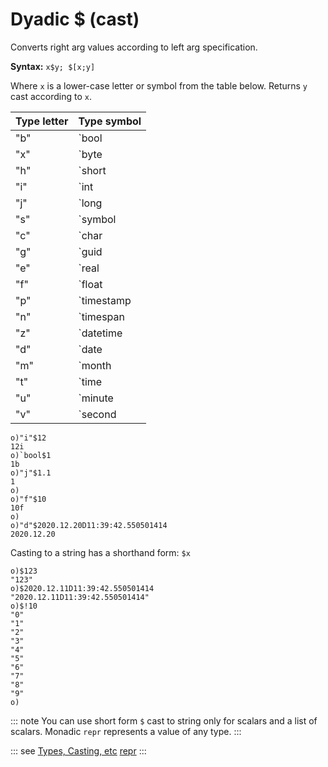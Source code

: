 # Dyadic $ (cast)

Converts right arg values according to left arg specification.

**Syntax:** ```x$y; $[x;y]```

Where `x` is a lower-case letter or symbol from the table below. Returns `y` cast according to `x`.

| Type letter | Type symbol |
| --- | --- |
| "b" | `bool |
| "x" | `byte |
| "h" | `short |
| "i" | `int |
| "j" | `long |
| "s" | `symbol |
| "c" | `char |
| "g" | `guid |
| "e" | `real |
| "f" | `float |
| "p" | `timestamp |
| "n" | `timespan |
| "z" | `datetime |
| "d" | `date |
| "m" | `month |
| "t" | `time |
| "u" | `minute |
| "v" | `second |

```o
o)"i"$12
12i
o)`bool$1
1b
o)"j"$1.1
1
o)
o)"f"$10
10f
o)
o)"d"$2020.12.20D11:39:42.550501414
2020.12.20
```

Casting to a string has a shorthand form: ``$x``

```o
o)$123
"123"
o)$2020.12.11D11:39:42.550501414
"2020.12.11D11:39:42.550501414"
o)$!10
"0"
"1"
"2"
"3"
"4"
"5"
"6"
"7"
"8"
"9"
o)
```

::: note
You can use short form `$` cast to string only for scalars and a list of scalars.
Monadic `repr` represents a value of any type.
:::

::: see
[Types, Casting, etc](/reference/types/types.md)
[repr](/verbs/casts/repr.md)
:::
